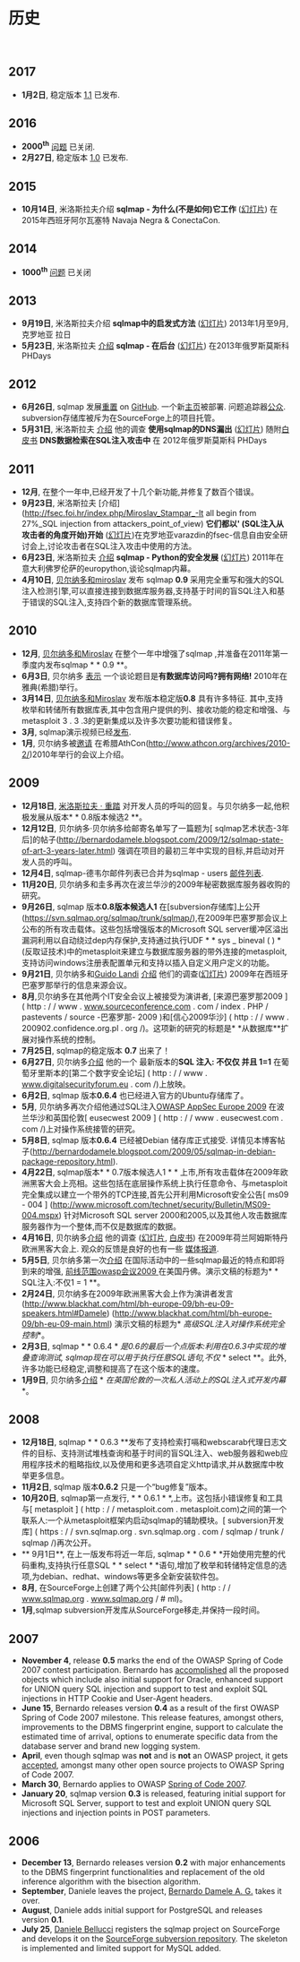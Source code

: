 # 历史
 
## 2017

* **1月2日**, 稳定版本 [1.1](https://github.com/sqlmapproject/sqlmap/releases/tag/1.1) 已发布.

## 2016

* **2000<sup>th</sup>** [问题](https://github.com/sqlmapproject/sqlmap/issues?q=is%3Aissue+is%3Aclosed) 已关闭.
* **2月27日**, 稳定版本 [1.0](https://github.com/sqlmapproject/sqlmap/releases/tag/1.0) 已发布.

## 2015

* **10月14日**, 米洛斯拉夫介绍 **sqlmap - 为什么(不是如何)它工作** ([幻灯片](http://www.slideshare.net/stamparm/sqlmap-why-not-how-it-works-53947145)) 在2015年西班牙阿尔瓦塞特 Navaja Negra & ConectaCon.

## 2014

* **1000<sup>th</sup>** [问题](https://github.com/sqlmapproject/sqlmap/issues?q=is%3Aissue+is%3Aclosed) 已关闭
 
## 2013

* **9月19日**, 米洛斯拉夫介绍 **sqlmap中的启发式方法** ([幻灯片](http://www.slideshare.net/stamparm/f-sec-2013miroslavstamparheuristicmethodsusedinsqlmap)) 2013年1月至9月,克罗地亚 拉日
* **5月23日**, 米洛斯拉夫 [介绍](http://phdays.com/program/workshops/) **sqlmap - 在后台** ([幻灯片](http://www.slideshare.net/stamparm/ph-days-2013miroslavstamparsqlmapunderthehood)) 在2013年俄罗斯莫斯科 PHDays 
 
## 2012

* **6月26日**, sqlmap 发展[重置](http://article.gmane.org/gmane.comp.security.sqlmap/2247) on [GitHub](https://github.com/sqlmapproject/sqlmap). 一个新[主页](http://sqlmap.org)被部署. 问题追踪器[公众](https://github.com/sqlmapproject/sqlmap/issues). subversion存储库被斥为在SourceForge上的项目托管。
* **5月31日**, 米洛斯拉夫 [介绍](http://phdays.com/program/conference/) 他的调查 **使用sqlmap的DNS漏出** ([幻灯片](http://www.slideshare.net/stamparm/dns-exfiltration-using-sqlmap-13163281)) 随附[白皮书](http://www.slideshare.net/stamparm/ph-days-2012miroslavstampardataretrievaloverdnsinsqlinjectionattackspaper) **DNS数据检索在SQL注入攻击中** 在 2012年俄罗斯莫斯科 PHDays
## 2011

* **12月**, 在整个一年中,已经开发了十几个新功能,并修复了数百个错误。
* **9月23日**, 米洛斯拉夫 [介绍](http://fsec.foi.hr/index.php/Miroslav_Stampar_-It all begin from 27%_SQL injection from attackers_point_of_view) **它们都以' (SQL注入从攻击者的角度开始)开始** ([幻灯片](http://www.slideshare.net/stamparm/f-sec-2011miroslavstamparitallstartswiththesinglequote-9311238))在克罗地亚varazdin的fsec-信息自由安全研讨会上,讨论攻击者在SQL注入攻击中使用的方法。
* **6月23日**, 米洛斯拉夫 [介绍](https://ep2012.europython.eu/conference/talks/sqlmap-security-developing-in-python) **sqlmap - Python的安全发展** ([幻灯片](http://www.slideshare.net/stamparm/euro-python-2011miroslavstamparsqlmapsecuritydevelopmentinpython)) 2011年在意大利佛罗伦萨的europython,谈论sqlmap内幕。
* **4月10日**, [贝尔纳多和miroslav](http://www.sqlmap.org/#developers) 发布 sqlmap **0.9** 采用完全重写和强大的SQL注入检测引擎,可以直接连接到数据库服务器,支持基于时间的盲SQL注入和基于错误的SQL注入,支持四个新的数据库管理系统。

## 2010

* **12月**, [贝尔纳多和Miroslav](http://www.sqlmap.org/#developers) 在整个一年中增强了sqlmap ,并准备在2011年第一季度内发布sqlmap * * 0.9 **。
* **6月3日**, 贝尔纳多 [表示](http://www.slideshare.net/inquis/ath-con-2010bernardodamelegotdbownnet) 一个谈论题目是**有数据库访问吗?拥有网络!** 2010年在雅典(希腊)举行。
* **3月14日**, [贝尔纳多和Miroslav](http://www.sqlmap.org/#developers) 发布版本稳定版**0.8** 具有许多特征. 其中,支持枚举和转储所有数据库表,其中包含用户提供的列、接收功能的稳定和增强、与metasploit 3 . 3 .3的更新集成以及许多次要功能和错误修复。
* **3月**, sqlmap演示视频已经[发布](http://www.youtube.com/inquisb).
* **1月**, 贝尔纳多被[邀请](http://www.athcon.org/speakers/) 在希腊AthCon(http://www.athcon.org/archives/2010-2/)2010年举行的会议上介绍。
 
## 2009

* **12月18日**, [米洛斯拉夫 · 重踏](http://unconciousmind.blogspot.com/) 对开发人员的呼叫的回复。与贝尔纳多一起,他积极发展从版本* * 0.8版本候选2 **。
* **12月12日**, 贝尔纳多·贝尔纳多给邮寄名单写了一篇题为[ sqlmap艺术状态-3年后]的帖子(http://bernardodamele.blogspot.com/2009/12/sqlmap-state-of-art-3-years-later.html) 强调在项目的最初三年中实现的目标,并启动对开发人员的呼叫。
* **12月4日**, sqlmap-德韦尔邮件列表已合并为sqlmap - users [邮件列表](http://www.sqlmap.org/#ml).
* **11月20日**, 贝尔纳多和圭多再次在波兰华沙的2009年秘密数据库服务器收购的研究。
* **9月26日**, sqlmap 版本**0.8版本候选人1** 在[subversion存储库]上公开(https://svn.sqlmap.org/sqlmap/trunk/sqlmap/),在2009年巴塞罗那会议上公布的所有攻击载体。这些包括增强版本的Microsoft SQL server缓冲区溢出漏洞利用以自动绕过dep内存保护,支持通过执行UDF * * sys _ bineval ( ) * (反取证技术)中的metasploit来建立与数据库服务器的带外连接的metasploit,支持访问windows注册表配置单元和支持以插入自定义用户定义的功能。
* **9月21日**, 贝尔纳多和[Guido Landi](http://www.pornosecurity.org) [介绍](http://www.sourceconference.com/index.php/pastevents/source-barcelona-2009/schedule) 他们的调查([幻灯片](http://www.slideshare.net/inquis/expanding-the-control-over-the-operating-system-from-the-database)) 2009年在西班牙巴塞罗那举行的信息来源会议。
* **8月**,贝尔纳多在其他两个IT安全会议上被接受为演讲者, [来源巴塞罗那2009 ] ( http : / / www . www.sourceconference.com . com / index . PHP / pastevents / source -巴塞罗那- 2009 )和[信心2009华沙] ( http : / / www . 200902.confidence.org.pl . org /)。这项新的研究的标题是* *从数据库**扩展对操作系统的控制。
* **7月25日**, sqlmap的稳定版本 **0.7** 出来了！
* **6月27日**, 贝尔纳多[介绍](http://www.slideshare.net/inquis/sql-injection-not-only-and-11-updated) 他的一个 最新版本的**SQL 注入: 不仅仅 并且 1=1** 在葡萄牙里斯本的[第二个数字安全论坛] ( http : / / www . www.digitalsecurityforum.eu . com /)上放映。
* **6月2日**, sqlmap 版本**0.6.4** 也已经进入官方的Ubuntu存储库了。
* **5月**, 贝尔纳多再次介绍他通过SQL注入[OWASP AppSec Europe 2009](http://www.owasp.org/index.php/OWASP_AppSec_Europe_2009_-_Poland) 在波兰华沙和英国伦敦[ eusecwest 2009 ] ( http : / / www . eusecwest.com . com /)上对操作系统接管的研究。
* **5月8日**, sqlmap 版本**0.6.4** 已经被Debian 储存库正式接受. 详情见本博客帖子(http://bernardodamele.blogspot.com/2009/05/sqlmap-in-debian-package-repository.html).
* **4月22日**, sqlmap版本* * 0.7版本候选人1 * * 上市,所有攻击载体在2009年欧洲黑客大会上亮相。这些包括在底层操作系统上执行任意命令、与metasploit完全集成以建立一个带外的TCP连接,首先公开利用Microsoft安全公告[ ms09 - 004 ] (http://www.microsoft.com/technet/security/Bulletin/MS09-004.mspx) 针对Microsoft SQL server 2000和2005,以及其他人攻击数据库服务器作为一个整体,而不仅是数据库的数据。
* **4月16日**, 贝尔纳多[介绍](http://www.blackhat.com/html/bh-europe-09/bh-eu-09-archives.html#Damele") 他的调查 ([幻灯片](http://www.slideshare.net/inquis/advanced-sql-injection-to-operating-system-full-control-slides), [白皮书](http://www.slideshare.net/inquis/advanced-sql-injection-to-operating-system-full-control-whitepaper-4633857)) 在2009年荷兰阿姆斯特丹欧洲黑客大会上. 观众的反馈是良好的也有一些 [媒体报道](http://bernardodamele.blogspot.com/2009/03/black-hat-europe-2009.html).
* **5月5日**, 贝尔纳多第一次[介绍](http://www.slideshare.net/inquis/sql-injection-not-only-and-11) 在国际活动中的一些sqlmap最近的特点和即将到来的增强, [前线范围owasp会议2009 ](http://www.owasp.org/index.php/Front_Range_OWASP_Conference_2009) 在美国丹佛。演示文稿的标题为* * SQL注入:不仅1 = 1 **。
* **2月24日**, 贝尔纳多在2009年欧洲黑客大会上作为演讲者发言(http://www.blackhat.com/html/bh-europe-09/bh-eu-09-speakers.html#Damele) (http://www.blackhat.com/html/bh-europe-09/bh-eu-09-main.html) 演示文稿的标题为* *高级SQL注入对操作系统完全控制**。
* **2月3日**, sqlmap * * 0.6.4 * *是0.6的最后一个点版本:利用在0.6.3中实现的堆叠查询测试, sqlmap现在可以用于执行任意SQL语句,不仅* * select **。此外,许多功能已经稳定,调整和提高了在这个版本的速度。
* **1月9日**, 贝尔纳多[介绍](http://www.slideshare.net/inquis/sql-injection-exploitation-internals-presentation) * *在英国伦敦的一次私人活动上的SQL注入式开发内幕**。
## 2008

* **12月18日**, sqlmap * * 0.6.3 **发布了支持检索打嗝和webscarab代理日志文件的目标、支持测试堆栈查询和基于时间的盲SQL注入、web服务器和web应用程序技术的粗略指纹,以及使用和更多选项自定义http请求,并从数据库中枚举更多信息。
* **11月2日**, sqlmap 版本**0.6.2** 只是一个“bug修复”版本。
* **10月20日**, sqlmap第一点发行, * * 0.6.1 * *,上市。这包括小错误修复和工具与[ metasploit ] ( http : / / metasploit.com . metasploit.com)之间的第一个联系人:一个从metasploit框架内启动sqlmap的辅助模块。[ subversion开发库] ( https : / / svn.sqlmap.org . svn.sqlmap.org . com / sqlmap / trunk / sqlmap /)再次公开。
* ** 9月1日**, 在上一版发布将近一年后, sqlmap * * 0.6 * *开始使用完整的代码重构,支持执行任意SQL * * select * *语句,增加了枚举和转储特定信息的选项,为debian、redhat、windows等更多全新安装软件包。
* **8月**, 在SourceForge上创建了两个公共[邮件列表] ( http : / / www.sqlmap.org . www.sqlmap.org / # ml)。
* **1月**,sqlmap subversion开发库从SourceForge移走,并保持一段时间。
## 2007

* **November 4**, release **0.5** marks the end of the OWASP Spring of Code 2007 contest participation. Bernardo has [accomplished](http://www.owasp.org/index.php/SpoC_007_-_SQLMap_-_Progress_Page) all the proposed objects which include also initial support for Oracle, enhanced support for UNION query SQL injection and support to test and exploit SQL injections in HTTP Cookie and User-Agent headers.
* **June 15**, Bernardo releases version **0.4** as a result of the first OWASP Spring of Code 2007 milestone. This release features, amongst others, improvements to the DBMS fingerprint engine, support to calculate the estimated time of arrival, options to enumerate specific data from the database server and brand new logging system.
* **April**, even though sqlmap was **not** and is **not** an OWASP project, it gets [accepted](http://www.owasp.org/index.php/SpoC_007_-_SqlMap), amongst many other open source projects to OWASP Spring of Code 2007.
* **March 30**, Bernardo applies to OWASP [Spring of Code 2007](http://www.owasp.org/index.php/OWASP_Spring_Of_Code_2007_Applications#Bernardo_-_sqlmap).
* **January 20**, sqlmap version **0.3** is released, featuring initial support for Microsoft SQL Server, support to test and exploit UNION query SQL injections and injection points in POST parameters.

## 2006

* **December 13**, Bernardo releases version **0.2** with major enhancements to the DBMS fingerprint functionalities and replacement of the old inference algorithm with the bisection algorithm.
* **September**, Daniele leaves the project, [Bernardo Damele A. G.](http://bernardodamele.blogspot.com) takes it over.
* **August**, Daniele adds initial support for PostgreSQL and releases version **0.1**.
* **July 25**, [Daniele Bellucci](http://dbellucci.blogspot.com) registers the sqlmap project on SourceForge and develops it on the [SourceForge subversion repository](http://sqlmap.svn.sourceforge.net/viewvc/sqlmap/). The skeleton is implemented and limited support for MySQL added.
